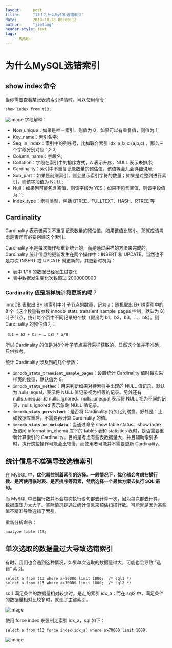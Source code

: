 ```yaml
---
layout:     post
title:      "13丨为什么MySQL选错索引"
date:       2019-10-28 00:00:12
author:     "jiefang"
header-style: text
tags:
    - MySQL
---
```

# 为什么MySQL选错索引
## show index命令
当你需要查看某张表的索引详情时，可以使用命令：
```
show index from t13;
```
![image](https://s2.ax1x.com/2019/11/23/MqGZnK.png)
字段解释：
- Non_unique：如果是唯一索引，则值为 0，如果可以有重复值，则值为 1;
- Key_name：索引名字;
- Seq_in_index：索引中的列序号，比如联合索引 idx_a_b_c (a,b,c) ，那么三个字段分别对应 1,2,3;
- Column_name：字段名;
- Collation：字段在索引中的排序方式，A 表示升序，NULL 表示未排序;
- Cardinality：索引中不重复记录数量的预估值，该值等会儿会详细讲解;
- Sub_part：如果是前缀索引，则会显示索引字符的数量；如果是对整列进行索引，则该字段值为 NULL;
- Null：如果列可能包含空值，则该字段为 YES；如果不包含空值，则该字段值为 ’ ’;
- Index_type：索引类型，包括 BTREE、FULLTEXT、HASH、RTREE 等

## Cardinality
Cardinality 表示该索引不重复记录数量的预估值。如果该值比较小，那就应该考虑是否还有必要创建这个索引。

Cardinality 不是每次操作都重新统计的，而是通过采样的方法来完成的。
Cardinality 统计信息的更新发生在两个操作中：INSERT 和 UPDATE。当然也不是每次 INSERT 或 UPDATE 就更新的，其更新时机为：
- 表中 1/16 的数据已经发生过变化
- 表中数据发生变化次数超过 2000000000

### Cardinality 值是怎样统计和更新的呢？
InnoDB 表取出 B+ 树索引中叶子节点的数量，记为 a；随机取出 B+ 树索引中的 8 个（这个数量有参数 innodb_stats_transient_sample_pages 控制，默认为 8）叶子节点，统计每个页中不同记录的个数（假设为 b1，b2，b3，…，b8）。则 Cardinality 的预估值为：
```
（b1 + b2 + b3 + … b8）* a/8
```
所以 Cardinality 的值是对8个叶子节点进行采样获取的，显然这个值并不准确，只供参考。

统计 Cardinality 涉及到的几个参数：

- **`innodb_stats_transient_sample_pages`**：设置统计 Cardinality 值时每次采样页的数量，默认值为 8。
- **`innodb_stats_method`**：用来判断如果对待索引中出现的 NULL 值记录，默认为 nulls_equal，表示将 NULL 值记录视为相等的记录。另外还有 nulls_unequal 和 nulls_ignored。nulls_unequal 表示将 NULL 视为不同的记录，nulls_ignored 表示忽略 NULL 值记录。
- **`innodb_stats_persistent`**：是否将 Cardinality 持久化到磁盘。好处是：比如数据库重启，不需要再计算 Cardinality 的值。
- **`innodb_stats_on_metadata`**：当通过命令 show table status、show index 及访问 information_chema 库下的 tables 表和 statistics 表时，是否需要重新计算索引的 Cardinality。目的是考虑有些表数据量大，并且辅助索引多时，执行这些操作可能会比较慢，而使用者可能并不需要更新 Cardinality。

## 统计信息不准确导致选错索引
在 MySQL 中，**优化器控制着索引的选择。一般情况下，优化器会考虑扫描行数、是否使用临时表、是否排序等因素，然后选择一个最优方案去执行 SQL 语句。**

而 MySQL 中扫描行数并不会每次执行语句都去计算一次，因为每次都去计算，数据库压力太大了。实际情况是通过统计信息来预估扫描行数。可能就是因为某些值不精准导致选错了索引。

重新分析命令：
```
analyze table t13;
```
## 单次选取的数据量过大导致选错索引
有时，我们也会遇到这种情况，如果单次选取的数据量过大，可能也会导致 “选错” 索引。
```
select a from t13 where a>80000 limit 1000;  /* sql1 */
select a from t13 where a>70000 limit 1000;  /* sql2 */
```
sql1 满足条件的数据量相对较少时，是走的索引 idx_a；而在 sql2 中，满足条件的数据量相对比较多时，就走了主键索引。

![image](https://s2.ax1x.com/2019/11/23/MqtB3d.png)

使用 force index 来强制走索引 idx_a，sql 如下：
```
select a from t13 force index(idx_a) where a>70000 limit 1000;
```
![image](https://s2.ax1x.com/2019/11/23/Mqt5gs.png)

